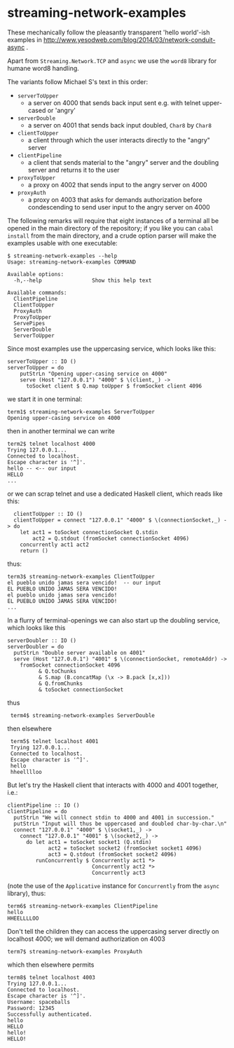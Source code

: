 streaming-network-examples
==============================

These mechanically follow the pleasantly
transparent 'hello world'-ish examples in
http://www.yesodweb.com/blog/2014/03/network-conduit-async .

Apart from `Streaming.Network.TCP` and `async` we use the
`word8` library for humane word8 handling. 

The variants follow Michael S's text in this
order:

-   `serverToUpper`
    -   a server on 4000 that sends back input sent e.g. with telnet
        upper-cased or 'angry'
-   `serverDouble`
    -   a server on 4001 that sends back 
        input doubled, `Char8` by `Char8`
-   `clientToUpper`
    -   a client through which the user interacts
        directly to the "angry" server 
-   `clientPipeline`
    -   a client that sends material to the
        "angry" server and the doubling server and
        returns it to the user
-   `proxyToUpper`
    -   a proxy on 4002 that sends input to the
        angry server on 4000
-   `proxyAuth`
    -   a proxy on 4003 that asks for demands
        authorization before condescending to send
        user input to the angry server on 4000

The following remarks will require that eight
instances of a terminal all be opened in the main
directory of the repository; if you like you can
`cabal install` from the main directory, and a
crude option parser will make the examples usable with
one executable:

    $ streaming-network-examples --help
    Usage: streaming-network-examples COMMAND

    Available options:
      -h,--help                Show this help text

    Available commands:
      ClientPipeline           
      ClientToUpper            
      ProxyAuth                
      ProxyToUpper             
      ServePipes               
      ServerDouble             
      ServerToUpper

Since most examples use the uppercasing service,
which looks like this:


    serverToUpper :: IO ()
    serverToUpper = do
        putStrLn "Opening upper-casing service on 4000"
        serve (Host "127.0.0.1") "4000" $ \(client,_) -> 
          toSocket client $ Q.map toUpper $ fromSocket client 4096 
         

we start it in one terminal:


    term1$ streaming-network-examples ServerToUpper
    Opening upper-casing service on 4000
    
then in another terminal we can write

    term2$ telnet localhost 4000
    Trying 127.0.0.1...
    Connected to localhost.
    Escape character is '^]'.
    hello -- <-- our input
    HELLO
    ...

or we can scrap telnet and use a dedicated Haskell client, which reads like this:

      clientToUpper :: IO ()
      clientToUpper = connect "127.0.0.1" "4000" $ \(connectionSocket,_) -> do
        let act1 = toSocket connectionSocket Q.stdin  
            act2 = Q.stdout (fromSocket connectionSocket 4096) 
        concurrently act1 act2 
        return ()
      

thus: 

    term3$ streaming-network-examples ClientToUpper
    el pueblo unido jamas sera vencido!  -- our input
    EL PUEBLO UNIDO JAMAS SERA VENCIDO!
    el pueblo unido jamas sera vencido!  
    EL PUEBLO UNIDO JAMAS SERA VENCIDO!
    ...
    
In a flurry of terminal-openings we can also start
up the doubling service, which looks like this

    serverDoubler :: IO ()
    serverDoubler = do 
      putStrLn "Double server available on 4001"
      serve (Host "127.0.0.1") "4001" $ \(connectionSocket, remoteAddr) -> 
        fromSocket connectionSocket 4096
              & Q.toChunks
              & S.map (B.concatMap (\x -> B.pack [x,x]))
              & Q.fromChunks
              & toSocket connectionSocket


thus

     term4$ streaming-network-examples ServerDouble

then elsewhere

     term5$ telnet localhost 4001
     Trying 127.0.0.1...
     Connected to localhost.
     Escape character is '^]'.
     hello
     hheelllloo

But let's try the Haskell client that interacts with 4000 and 4001 together,
i.e.:

    clientPipeline :: IO ()
    clientPipeline = do
      putStrLn "We will connect stdin to 4000 and 4001 in succession."
      putStrLn "Input will thus be uppercased and doubled char-by-char.\n"
      connect "127.0.0.1" "4000" $ \(socket1,_) ->
        connect "127.0.0.1" "4001" $ \(socket2,_) ->
          do let act1 = toSocket socket1 (Q.stdin)
                 act2 = toSocket socket2 (fromSocket socket1 4096)
                 act3 = Q.stdout (fromSocket socket2 4096)
             runConcurrently $ Concurrently act1 *>
                               Concurrently act2 *>
                               Concurrently act3

(note the use of the `Applicative` instance for `Concurrently` from the
`async` library), thus:

    term6$ streaming-network-examples ClientPipeline
    hello
    HHEELLLLOO


Don't tell the children they can access the
uppercasing server directly on localhost 4000; we will
demand authorization on 4003

    term7$ streaming-network-examples ProxyAuth

which then elsewhere permits

    term8$ telnet localhost 4003
    Trying 127.0.0.1...
    Connected to localhost.
    Escape character is '^]'.
    Username: spaceballs
    Password: 12345
    Successfully authenticated.
    hello
    HELLO
    hello!
    HELLO!


